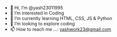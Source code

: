 - 👋 Hi, I’m @yash23011995
- 👀 I’m interested in Coding
- 🌱 I’m currently learning HTML, CSS, JS & Python
- 💞️ I’m looking to explore coding
- 📫 How to reach me ...: yashwork23@gmail.com

<!---
yash23011995/yash23011995 is a ✨ special ✨ repository because its `README.md` (this file) appears on your GitHub profile.
You can click the Preview link to take a look at your changes.
--->
